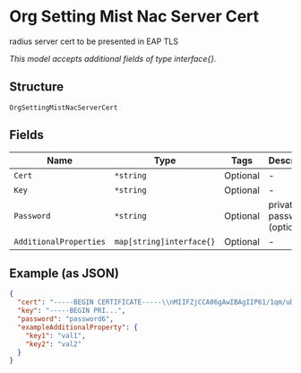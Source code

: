 
# Org Setting Mist Nac Server Cert

radius server cert to be presented in EAP TLS

*This model accepts additional fields of type interface{}.*

## Structure

`OrgSettingMistNacServerCert`

## Fields

| Name | Type | Tags | Description |
|  --- | --- | --- | --- |
| `Cert` | `*string` | Optional | - |
| `Key` | `*string` | Optional | - |
| `Password` | `*string` | Optional | private key password (optional) |
| `AdditionalProperties` | `map[string]interface{}` | Optional | - |

## Example (as JSON)

```json
{
  "cert": "-----BEGIN CERTIFICATE-----\\nMIIFZjCCA06gAwIBAgIIP61/1qm/uDowDQYJKoZIhvcNAQELBQE\\n-----END CERTIFICATE-----",
  "key": "-----BEGIN PRI...",
  "password": "password6",
  "exampleAdditionalProperty": {
    "key1": "val1",
    "key2": "val2"
  }
}
```

